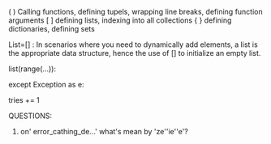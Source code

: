 ( )  Calling functions, defining tupels, wrapping line breaks, defining function arguments
[ ]	 defining lists, indexing into all collections
{ }  defining dictionaries, defining sets

List=[] : In scenarios where you need to dynamically add elements, a list is the appropriate data structure, hence the use of [] to initialize an empty list. 

list(range(...)): 

except Exception as e:

tries += 1

QUESTIONS:
1. on' error_cathing_de...' what's mean by 'ze''ie''e'?